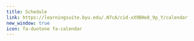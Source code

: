 ```yaml
---
title: Schedule
link: https://learningsuite.byu.edu/.N7cA/cid-xX9BHe8_9p_Y/calendar
new_window: true
icon: fa-duotone fa-calendar
---
```

